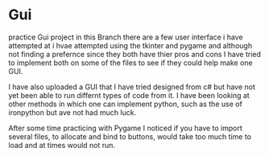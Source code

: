 # Gui
practice Gui project
in this Branch there are a few user interface i have attempted at i hvae attempted using the tkinter and pygame and although not finding a prefernce since they both have thier pros and cons I have tried to implement both  on some of the files to see if they could help make one GUI.

I have also uploaded a GUI that I have tried designed from c# but have not yet been able to run differnt types of code from it. I have been looking at other methods in which one can implement python, such as the use of ironpython but ave not had much luck.

After some time practicing with Pygame I noticed if you have to import several files, to allocate and bind to buttons, would take too much time to load and at times would not run.
